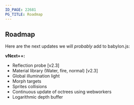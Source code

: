 ```yaml
---
ID_PAGE: 22681
PG_TITLE: Roadmap
---
```


## Roadmap

Here are the next updates we will *probably* add to babylon.js:

**vNext++:**

* Reflection probe [v2.3]
* Material library (Water, fire, normal) [v2.3]
* Global illumination light
* Morph targets
* Sprites collisions
* Continuous update of octrees using webworkers
* Logarithmic depth buffer
